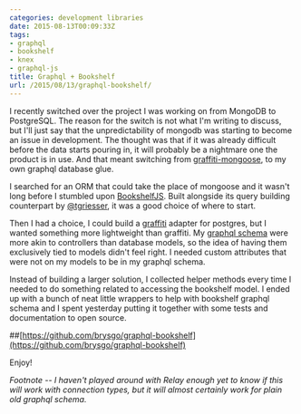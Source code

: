 ```yaml
---
categories: development libraries
date: 2015-08-13T00:09:33Z
tags:
- graphql
- bookshelf
- knex
- graphql-js
title: Graphql + Bookshelf
url: /2015/08/13/graphql-bookshelf/
---
```


I recently switched over the project I was working on from MongoDB to PostgreSQL.
The reason for the switch is not what I'm writing to discuss, but I'll just say
that the unpredictability of mongodb was starting to become an issue in development.
The thought was that if it was already difficult before the data starts pouring in,
it will probably be a nightmare one the product is in use. And that meant switching
from [graffiti-mongoose][graffiti-mongoose], to my own graphql database glue.

I searched for an ORM that could take the place of mongoose and it wasn't long
before I stumbled upon [BookshelfJS][bookshelfjs]. Built alongside its query
building counterpart by [@tgriesser][tgriesser], it was a good choice of where
to start.

Then I had a choice, I could build a [graffiti][graffiti] adapter for postgres,
but I wanted something more lightweight than graffiti. My [graphql schema][graphql-schema]
were more akin to controllers than database models, so the idea of having them
exclusively tied to models didn't feel right. I needed custom attributes that
were not on my models to be in my graphql schema.

Instead of building a larger solution, I collected helper methods every time I
needed to do something related to accessing the bookshelf model. I ended up
with a bunch of neat little wrappers to help with bookshelf graphql schema
and I spent yesterday putting it together with some tests and documentation
to open source.

##[https://github.com/brysgo/graphql-bookshelf](https://github.com/brysgo/graphql-bookshelf)

Enjoy!

*Footnote -- I haven't played around with Relay enough yet to know if this will
work with connection types, but it will almost certainly work for plain old 
graphql schema.*

[graffiti-mongoose]:https://github.com/RisingStack/graffiti-mongoose
[bookshelfjs]:http://bookshelfjs.org/
[tgriesser]:https://github.com/tgriesser
[graffiti]:https://github.com/RisingStack/graffiti
[graphql-schema]:https://github.com/brysgo/graphql-bookshelf/tree/master/schema

